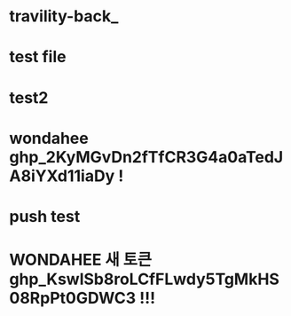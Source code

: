 # travility-back_

# test file

# test2

# wondahee 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 !

# push test  

# WONDAHEE 새 토큰 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 !!!